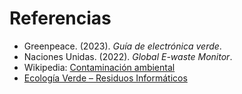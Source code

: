 # Referencias

- Greenpeace. (2023). *Guía de electrónica verde*.
- Naciones Unidas. (2022). *Global E-waste Monitor*.
- Wikipedia: [Contaminación ambiental](https://es.wikipedia.org/wiki/Contaminaci%C3%B3n_ambiental)
- [Ecología Verde – Residuos Informáticos](https://www.ecologiaverde.com/residuos-informaticos/)
